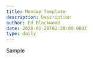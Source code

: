 ```yaml
---
title: Monday Template
description: Description
author: Ed Blackwood
date: 2028-01-20T02:20:00.000Z
type: daily
---
```

S﻿ample